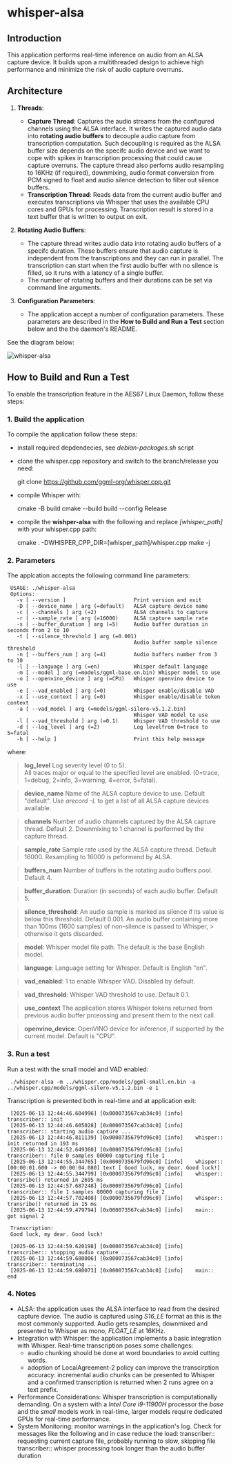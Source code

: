 # whisper-alsa

## Introduction

This application performs real-time inference on audio from an ALSA capture device.
It builds upon a multithreaded design to achieve high performance and minimize the risk of audio capture overruns.

## Architecture

1. **Threads**:
   - **Capture Thread**: Captures the audio streams from the configured channels using the ALSA interface. It writes the captured audio data into **rotating audio buffers** to decouple audio capture from transcription computation. Such decoupling is required as the ALSA buffer size depends on the specifc audio device and we want to cope with spikes in transcription processing that could cause capture overruns.
   The capture thread also perfoms audio resampling to 16KHz (if required), downmixing, audio format conversion from PCM signed to float and audio silence detection to filter out silence buffers.
   - **Transcription Thread**: Reads data from the current audio buffer and executes transcriptions via Whisper that uses the available CPU cores and GPUs for processing. Transcription result is stored in a text buffer that is written to output on exit.

2. **Rotating Audio Buffers**:
   - The capture thread writes audio data into rotating audio buffers of a specifc duration. These buffers ensure that audio capture is independent from the transcriptions and they can run in parallel. The transcription can start when the first audio buffer with no silence is filled, so it runs with a latency of a single buffer.
   - The number of rotating buffers and their durations can be set via command line arguments.

4. **Configuration Parameters**:
   - The application accept a number of configuration parameters. These parameters are described in the **How to Build and Run a Test** section below and the the daemon's README.

See the diagram below:

![whisper-alsa](https://github.com/user-attachments/assets/8dfd393d-8f03-4c2f-8a43-7935a9651760)

## How to Build and Run a Test

To enable the transcription feature in the AES67 Linux Daemon, follow these steps:

### 1. Build the application

To compile the application follow these steps:

- install required depdendecies, see _debian-packages.sh_ script

- clone the whisper.cpp repository and switch to the branch/release you need:

     git clone https://github.com/ggml-org/whisper.cpp.git

- compile Whisper with:

    cmake -B build
    cmake --build build --config Release

- compile the **wishper-alsa** with the following and replace _[whisper_path]_ with your whisper.cpp path:

     cmake . -DWHISPER_CPP_DIR=[whisper_path]/whisper.cpp
     make -j

### 2. Parameters

The applcation accepts the following command line parameters:

     USAGE: ./whisper-alsa
     Options:
       -v [ --version ]                      Print version and exit
       -D [ --device_name ] arg (=default)   ALSA capture device name
       -c [ --channels ] arg (=2)            ALSA channels to capture
       -r [ --sample_rate ] arg (=16000)     ALSA capture sample rate
       -s [ --buffer_duration ] arg (=5)     Audio buffer duration in seconds from 2 to 10
       -t [ --silence_threshold ] arg (=0.001) 
                                             Audio buffer sample silence threshold
       -n [ --buffers_num ] arg (=4)         Audio buffers number from 3 to 10
       -l [ --language ] arg (=en)           Whisper default language
       -m [ --model ] arg (=models/ggml-base.en.bin) Whisper model to use
       -o [ --openvino_device ] arg (=CPU)   Whisper openvino device to use
       -e [ --vad_enabled ] arg (=0)         Whisper enable/disable VAD
       -x [ --use_context ] arg (=0)         Whisper enable/disable token context
       -a [ --vad_model ] arg (=models/ggml-silero-v5.1.2.bin) 
                                             Whisper VAD model to use
       -l [ --vad_threshold ] arg (=0.1)     Whisper VAD threshold to use
       -d [ --log_level ] arg (=2)           Log levelfrom 0=trace to 5=fatal
       -h [ --help ]                         Print this help message

where:

> **log\_level**
> Log severity level (0 to 5).    
> All traces major or equal to the specified level are enabled. (0=trace, 1=debug, 2=info, 3=warning, 4=error, 5=fatal).

> **device\_name**
> Name of the ALSA capture device to use. Default "default".
> Use _arecord -L_ to get a list of all ALSA capture devices available.

> **channels**
> Number of audio channels captured by the ALSA capture thread. Default 2.
> Downmixing to 1 channel is performed by the capture thread.

> **sample\_rate**
> Sample rate used by the ALSA capture thread. Default 16000.
> Resampling to 16000 is peformend by ALSA.

> **buffers\_num**
> Number of buffers in the rotating audio buffers pool. Default 4.

> **buffer\_duration**: 
> Duration (in seconds) of each audio buffer. Default 5.

> **silence_threshold**: 
> An audio sample is marked as silence if its value is below this threshold. Default 0.001.
> An audio buffer containing more than 100ms (1600 samples) of non-silence is passed to Whisper, > otherwise it gets discarded.

> **model**: 
> Whisper model file path. The default is the base English model.

> **language**: 
> Language setting for Whisper. Default is English "en".

> **vad\_enabled**: 
> 1 to enable Whisper VAD. Disabled by default.

> **vad\_threshold**: 
> Whisper VAD threshold to use. Default 0.1.

> **use\_context**
> The application stores Whisper tokens returned from previous audio buffer prceossing and 
> present them to the next call.

> **openvino\_device**: 
> OpenVINO device for inference, if supported by the current model. Default is "CPU".

### 3. Run a test

Run a test with the small model and VAD enabled:

     ./whisper-alsa -m ../whisper.cpp/models/ggml-small.en.bin -a ../whisper.cpp/models/ggml-silero-v5.1.2.bin -e 1 

Transcription is presented both in real-time and at application exit:

     [2025-06-13 12:44:46.604996] [0x000073567cab34c0] [info]    transcriber:: init
     [2025-06-13 12:44:46.605028] [0x000073567cab34c0] [info]    transcriber:: starting audio capture ... 
     [2025-06-13 12:44:46.811139] [0x0000735679fd96c0] [info]    whisper:: init returned in 193 ms
     [2025-06-13 12:44:52.649360] [0x0000735679fd96c0] [info]    transcriber:: file 0 samples 80000 capturing file 1
     [2025-06-13 12:44:55.344765] [0x0000735679fd96c0] [info]    whisper:: [00:00:01.600 -> 00:00:04.080] text [ Good luck, my dear. Good luck!] 
     [2025-06-13 12:44:55.344799] [0x0000735679fd96c0] [info]    whisper:: transribe() returned in 2695 ms
     [2025-06-13 12:44:57.687248] [0x0000735679fd96c0] [info]    transcriber:: file 1 samples 80000 capturing file 2
     [2025-06-13 12:44:57.702408] [0x0000735679fd96c0] [info]    whisper:: transribe() returned in 15 ms
     [2025-06-13 12:44:59.479794] [0x000073567cab34c0] [info]    main:: got signal 2

     Transcription:
     Good luck, my dear. Good luck!

     [2025-06-13 12:44:59.620198] [0x000073567cab34c0] [info]    transcriber:: stopping audio capture ... 
     [2025-06-13 12:44:59.680006] [0x000073567cab34c0] [info]    transcriber:: terminating ... 
     [2025-06-13 12:44:59.680073] [0x000073567cab34c0] [info]    main:: end

### 4. Notes

- ALSA: the application uses the ALSA interface to read from the desired capture device. The audio is captured using _S16_LE_ format as this is the most commonly supported. Audio gets resamples, downmixed and presented to Whisper as mono, _FLOAT_LE_ at 16KHz.
- Integration with Whisper: the application implements a basic integration with Whisper. Real-time transcription poses some challenges: 
  - audio chunking should be done at word boundaries to avoid cutting words.
  - adoption of LocalAgreement-2 policy can improve the transcirption accuracy: incremental audio chunks can be presented to Whisper and a confirmed transcription is returned when 2 runs agree on a text prefix.
- Performance Considerations: Whisper transcription is computationally demanding. On a system with a _Intel Core i9-11900H_ processor the _base_ and the _small_ models work in real-time, larger models require dedicated GPUs for real-time performance.
- System Monitoring: monitor warnings in the application's log. Check for messages like the following and in case reduce the load:
      transcriber:: requesting current capture file, probably running to slow, skipping file     
      transcriber:: whisper processing took longer than the audio buffer duration


